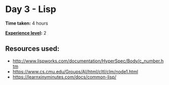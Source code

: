 # Day 3 - Lisp

**Time taken:** 4 hours

**[Experience level](https://github.com/Vilsol/AdventOfCode2017/blob/master/README.md#experience-levels):** 2

## Resources used:

* http://www.lispworks.com/documentation/HyperSpec/Body/c_number.htm
* https://www.cs.cmu.edu/Groups/AI/html/cltl/clm/node1.html
* https://learnxinyminutes.com/docs/common-lisp/
